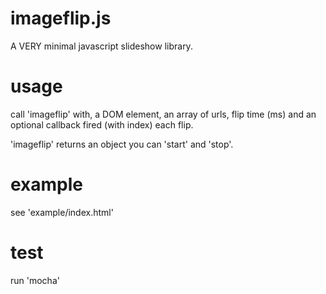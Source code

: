 imageflip.js
============

A VERY minimal javascript slideshow library.

# usage
call 'imageflip' with, a DOM element, an array of urls, flip time (ms) and an optional callback fired (with index) each flip.
	
'imageflip' returns an object you can 'start' and 'stop'.

# example
see 'example/index.html'

# test
run 'mocha'